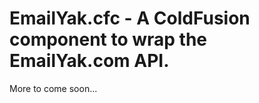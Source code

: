
EmailYak.cfc - A ColdFusion component to wrap the EmailYak.com API.
===================================================================

More to come soon...